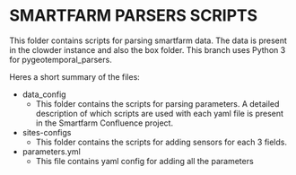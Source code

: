 # SMARTFARM PARSERS SCRIPTS

This folder contains scripts for parsing smartfarm data. The data is present in the clowder instance and also the box folder. This branch uses Python 3 for pygeotemporal_parsers. 

 Heres a short summary of the files:
- data_config
    - This folder contains the scripts for parsing parameters. A detailed description of which scripts are used with each yaml file is present in the Smartfarm Confluence project.
- sites-configs
    - This folder contains the scripts for adding sensors for each 3 fields. 
- parameters.yml
    - This file contains yaml config for adding all the parameters

